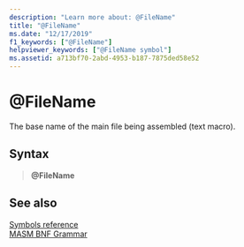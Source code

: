 ```yaml
---
description: "Learn more about: @FileName"
title: "@FileName"
ms.date: "12/17/2019"
f1_keywords: ["@FileName"]
helpviewer_keywords: ["@FileName symbol"]
ms.assetid: a713bf70-2abd-4953-b187-7875ded58e52
---
```

# \@FileName

The base name of the main file being assembled (text macro).

## Syntax

> **\@FileName**

## See also

[Symbols reference](symbols-reference.md)\
[MASM BNF Grammar](masm-bnf-grammar.md)
